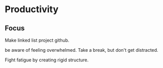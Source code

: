 # Productivity


## Focus

Make linked list project github.

be aware of feeling overwhelmed.
Take a break, but don't get distracted.


Fight fatigue by creating rigid structure.

